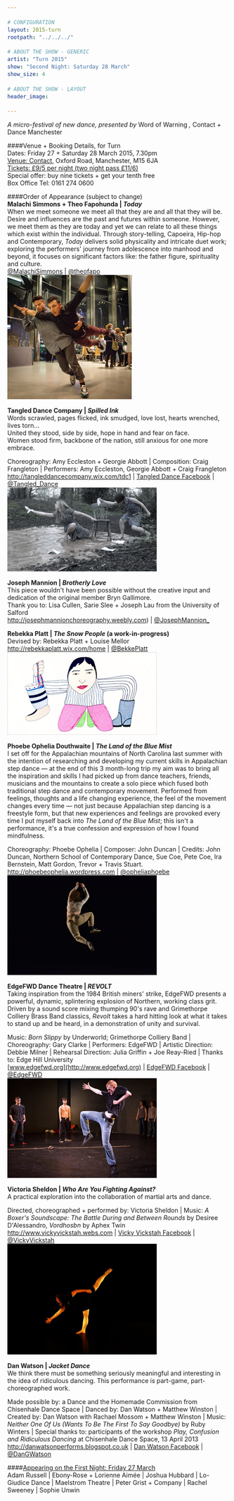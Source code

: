 ```yaml
---

# CONFIGURATION
layout: 2015-turn
rootpath: "../../../"

# ABOUT THE SHOW - GENERIC
artist: "Turn 2015"
show: "Second Night: Saturday 28 March"
show_size: 4

# ABOUT THE SHOW - LAYOUT
header_image:

---
```

*A micro-festival of new dance, presented by* Word of Warning *,* Contact *+* Dance Manchester       
     
####Venue + Booking Details, for Turn        
Dates: Friday 27 + Saturday 28 March 2015, 7.30pm    
[Venue: Contact](http://contactmcr.com/visit/getting-here), Oxford Road, Manchester, M15 6JA    
[Tickets: £9/5 per night (two night pass £11/6)](https://contactmcr.com/whats-on/30697-turn-2015/booking)        
Special offer: buy nine tickets + get your tenth free    
Box Office Tel: 0161 274 0600    
        
####Order of Appearance (subject to change)        
**Malachi Simmons + Theo Fapohunda | *Today***        
When we meet someone we meet all that they are and all that they will be. Desire and influences are the past and futures within someone. However, we meet them as they are today and yet we can relate to all these things which exist within the individual. Through story-telling, Capoeira, Hip-hop and Contemporary, *Today* delivers solid physicality and intricate duet work; exploring the performers' journey from adolescence into manhood and beyond, it focuses on significant factors like: the father figure, spirituality and culture.        
[@MalachiSimmons](http://twitter.com/MalachiSimmons) | [@theofapo](http://twitter.com/theofapo)        
![Malachi + Theo](Malachi.jpg)        
        
**Tangled Dance Company | *Spilled Ink***        
Words scrawled, pages flicked, ink smudged, love lost, hearts wrenched, lives torn…<br>United they stood, side by side, hope in hand and fear on face.<br>Women stood firm, backbone of the nation, still anxious for one more embrace.        
        
Choreography: Amy Eccleston + Georgie Abbott | Composition: Craig Frangleton | Performers: Amy Eccleston, Georgie Abbott + Craig Frangleton        
<http://tangleddancecompany.wix.com/tdc1> | [Tangled Dance Facebook](http://www.facebook.com/TangledDanceCompany) | [@Tangled_Dance](http://twitter.com/Tangled_Dance)        
![Tangled](Tangled.jpg)        
        
**Joseph Mannion | *Brotherly Love***        
This piece wouldn't have been possible without the creative input and dedication of the original member Bryn Gallimore.        
Thank you to: Lisa Cullen, Sarie Slee + Joseph Lau from the University of Salford        
<http://josephmannionchoreography.weebly.com>) | [@JosephMannion\_](http://twitter.com/JosephMannion_)        
        
**Rebekka Platt | *The Snow People* (a work-in-progress)**        
Devised by: Rebekka Platt + Louise Mellor        
<http://rebekkaplatt.wix.com/home> | [@BekkePlatt](http://twitter.com/BekkePlatt)        
![Rebekka](Rebekka-Platt.jpg)        
        
**Phoebe Ophelia Douthwaite | *The Land of the Blue Mist***         
I set off for the Appalachian mountains of North Carolina last summer with the intention of researching and developing my current skills in Appalachian step dance — at the end of this 3 month-long trip my aim was to bring all the inspiration and skills I had picked up from dance teachers, friends, musicians and the mountains to create a solo piece which fused both traditional step dance and contemporary movement. Performed from feelings, thoughts and a life changing experience, the feel of the movement changes every time — not just because Appalachian step dancing is a freestyle form, but that new experiences and feelings are provoked every time I put myself back into *The Land of the Blue Mist*; this isn't a performance, it's a true confession and expression of how I found mindfulness.        
        
Choreography: Phoebe Ophelia | Composer: John Duncan | Credits: John Duncan, Northern School of Contemporary Dance, Sue Coe, Pete Coe, Ira Bernstein, Matt Gordon, Trevor + Travis Stuart.        
<http://phoebeophelia.wordpress.com> | [@opheliaphoebe](http://twitter.com/opheliaphoebe)         
![Phoebe](Phoebe.jpg)        
         
**EdgeFWD Dance Theatre | *REVOLT***       
Taking inspiration from the 1984 British miners' strike, EdgeFWD presents a powerful, dynamic, splintering explosion of Northern, working class grit. Driven by a sound score mixing thumping 90's rave and Grimethorpe Colliery Brass Band classics, *Revolt* takes a hard hitting look at what it takes to stand up and be heard, in a demonstration of unity and survival.        
        
Music: *Born Slippy* by Underworld; Grimethorpe Colliery Band | Choreography: Gary Clarke | Performers: EdgeFWD | Artistic Direction: Debbie Milner | Rehearsal Direction: Julia Griffin + Joe Reay-Ried | Thanks to: Edge Hill University        
[www.edgefwd.org](http://www.edgefwd.org) | [EdgeFWD Facebook](http://www.facebook.com/pages/Edge-FWD/121091001259090) | [@EdgeFWD](http://twitter.com/EdgeFWD)        
![EdgeFWD](EdgeFWD.jpg)        
        
**Victoria Sheldon | *Who Are You Fighting Against?***        
A practical exploration into the collaboration of martial arts and dance.        
         
Directed, choreographed + performed by: Victoria Sheldon | Music: *A Boxer's Soundscape: The Battle During and Between Rounds* by Desiree D'Alessandro, *Vordhosbn* by Aphex Twin        
<http://www.vickyvickstah.webs.com> | [Vicky Vickstah Facebook](http://www.facebook.com/VickyDancerVickstah) | [@VickyVickstah](http://twitter.com/VickyVickstah)        
![Victoria](Vic-Sheldon.jpg)        
        
**Dan Watson | *Jacket Dance***        
We think there must be something seriously meaningful and interesting in the idea of ridiculous dancing. This performance is part-game, part-choreographed work.        
       
Made possible by: a Dance and the Homemade Commission from Chisenhale Dance Space | Danced by: Dan Watson + Matthew Winston | Created by: Dan Watson with Rachael Mossom + Matthew Winston | Music: *Neither One Of Us (Wants To Be The First To Say Goodbye)* by Ruby Winters | Special thanks to: participants of the workshop *Play, Confusion and Ridiculous Dancing* at Chisenhale Dance Space, 13 April 2013        
<http://danwatsonperforms.blogspot.co.uk> | [Dan Watson Facebook](http://www.facebook.com/pages/Dan-Watson-Performs/133892962511) | [@DanGWatson](http://twitter.com/DanGWatson)        
        
####[Appearing on the First Night: Friday 27 March](/current/2015-turn/fri)         
Adam Russell | Ebony-Rose + Lorienne Aimée | Joshua Hubbard | Lo-Giudice Dance | Maelstrom Theatre | Peter Grist + Company | Rachel Sweeney | Sophie Unwin

